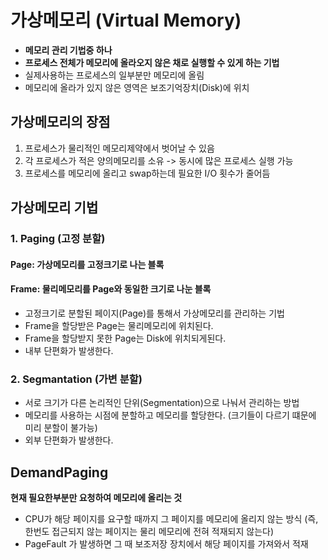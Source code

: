 # 가상메모리 (Virtual Memory)
- **메모리 관리 기법중 하나**
- **프로세스 전체가 메모리에 올라오지 않은 채로 실행할 수 있게 하는 기법**
- 실제사용하는 프로세스의 일부분만 메모리에 올림
- 메모리에 올라가 있지 않은 영역은 보조기억장치(Disk)에 위치

## 가상메모리의 장점
1. 프로세스가 물리적인 메모리제약에서 벗어날 수 있음
2. 각 프로세스가 적은 양의메모리를 소유 -> 동시에 많은 프로세스 실행 가능
3. 프로세스를 메모리에 올리고 swap하는데 필요한 I/O 횟수가 줄어듬 


## 가상메모리 기법

### 1. Paging (고정 분할)
#### Page: 가상메모리를 고정크기로 나는 블록
#### Frame: 물리메모리를 Page와 동일한 크기로 나눈 블록

- 고정크기로 분할된 페이지(Page)를 통해서 가상메모리를 관리하는 기법
- Frame을 할당받은 Page는 물리메모리에 위치된다.
- Frame을 할당받지 못한 Page는 Disk에 위치되게된다.
- 내부 단편화가 발생한다.

### 2. Segmantation (가변 분할)
- 서로 크기가 다른 논리적인 단위(Segmentation)으로 나눠서 관리하는 방법
- 메모리를 사용하는 시점에 분할하고 메모리를 할당한다. (크기들이 다르기 떄문에 미리 분할이 불가능)
- 외부 단편화가 발생한다.

## DemandPaging
**현재 필요한부분만 요청하여 메모리에 올리는 것**
- CPU가 해당 페이지를 요구할 때까지 그 페이지를 메모리에 올리지 않는 방식 (즉, 한번도 접근되지 않는 페이지는 물리 메모리에 전혀 적재되지 않는다)
- PageFault 가 발생하면 그 때 보조저장 장치에서 해당 페이지를 가져와서 적재